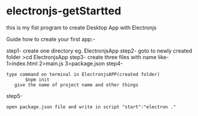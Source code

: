 # electronjs-getStartted
this is my fist program to create Desktop App with Electronjs

Guide how to create your first app:-

step1-
      create one directory eg. ElectronjsApp
step2-
       goto to newly created folder >cd ElectronjsApp
step3-
      create three files with name like-
        1>index.html
	2>main.js
	3>package.json
step4-

	type command on terminal in ElectronjsAPP(created folder)
           $npm init
       give the name of project name and other things
step5-
     	
	open package.json file and write in script "start":"electron ."
